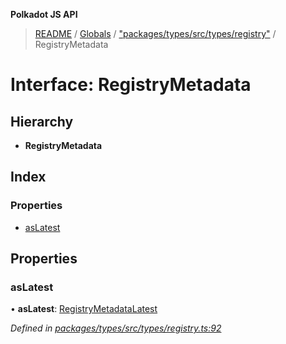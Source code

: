 **Polkadot JS API**

> [README](../README.md) / [Globals](../globals.md) / ["packages/types/src/types/registry"](../modules/_packages_types_src_types_registry_.md) / RegistryMetadata

# Interface: RegistryMetadata

## Hierarchy

* **RegistryMetadata**

## Index

### Properties

* [asLatest](_packages_types_src_types_registry_.registrymetadata.md#aslatest)

## Properties

### asLatest

•  **asLatest**: [RegistryMetadataLatest](_packages_types_src_types_registry_.registrymetadatalatest.md)

*Defined in [packages/types/src/types/registry.ts:92](https://github.com/polkadot-js/api/blob/8631f68ba/packages/types/src/types/registry.ts#L92)*
